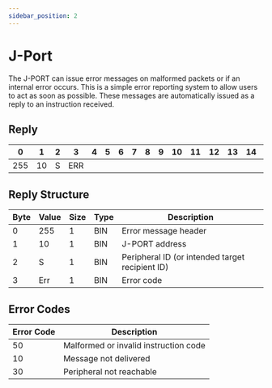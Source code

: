 ```yaml
---
sidebar_position: 2
---
```


# J-Port

The J-PORT can issue error messages on malformed packets or if an internal error occurs. This is a
simple error reporting system to allow users to act as soon as possible. These messages are
automatically issued as a reply to an instruction received.

## Reply

| 0  | 1  | 2  | 3  | 4  | 5  | 6  | 7  | 8  | 9  | 10 | 11 | 12 | 13 | 14 | 15 | 16 | 17 | 18 | 19 | 20 | 21 | 22 | 23 | 24 | 25 | 26 | 27 | 28 | 29 | 30 | 31 |
|----|----|----|----|----|----|----|----|----|----|----|----|----|----|----|----|----|----|----|----|----|----|----|----|----|----|----|----|----|----|----|----|
| 255 | 10 |  S  | ERR |    |    |    |    |    |    |    |    |    |    |    |    |    |    |    |    |    |    |    |    |    |    |    |    |    |    |    |  |


## Reply Structure

| Byte | Value | Size | Type | Description                              |
|------|-------|------|------|------------------------------------------|
| 0    | 255   | 1    | BIN  | Error message header                     |
| 1    | 10    | 1    | BIN  | J-PORT address                             |
| 2    | S     | 1    | BIN  | Peripheral ID (or intended target recipient ID) |
| 3    | Err   | 1    | BIN  | Error code                               |


## Error Codes

| Error Code | Description                          |
|------------|--------------------------------------|
| 50         | Malformed or invalid instruction code |
| 10         | Message not delivered               |
| 30         | Peripheral not reachable            |
